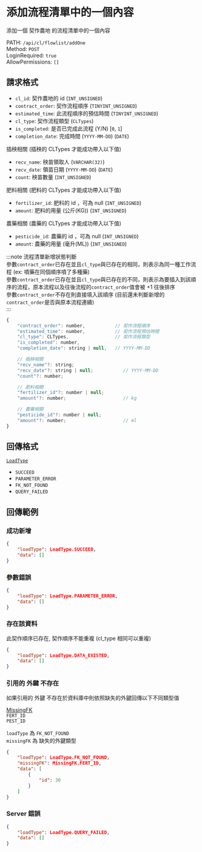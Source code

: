 # 添加流程清單中的一個內容

添加一個 契作農地 的流程清單中的一個內容  

PATH: `/api/cl/flowlist/addOne`  
Method: `POST`  
LoginRequired: `true`  
AllowPermissions: `[]`  


## 請求格式
* `cl_id`: 契作農地的 id (`INT_UNSIGNED`)
* `contract_order`: 契作流程順序 (`TINYINT_UNSIGNED`)
* `estimated_time`: 此流程順序的預估時間 (`TINYINT_UNSIGNED`)
* `cl_type`: 契作流程類型 (`CLTypes`)
* `is_completed`: 是否已完成此流程 (Y/N) [`0`, `1`]
* `completion_date`: 完成時間 (`YYYY-MM-DD`)    (`DATE`)

插秧相關 (插秧的 CLTypes 才能成功帶入以下值)
* `recv_name`: 秧苗領取人 (`VARCHAR(32)`)
* `recv_date`: 領苗日期 (`YYYY-MM-DD`)    (`DATE`)
* `count`: 秧苗數量 (`INT_UNSIGNED`)

肥料相關 (肥料的 CLTypes 才能成功帶入以下值)
* `fertilizer_id`: 肥料的 id ，可為 null (`INT_UNSIGNED`)
* `amount`: 肥料的用量 (公斤(KG)) (`INT_UNSIGNED`)

農藥相關 (農藥的 CLTypes 才能成功帶入以下值)
* `pesticide_id`: 農藥的 id ，可為 null (`INT_UNSIGNED`)
* `amount`: 農藥的用量 (毫升(ML)) (`INT_UNSIGNED`)

:::note
流程清單新增狀態判斷  
參數`contract_order`已存在並且`cl_type`與已存在的相同，則表示為同一種工作流程 (ex: 噴藥在同個順序噴了多種藥)  
參數`contract_order`已存在並且`cl_type`與已存在的不同，則表示為要插入到該順序的流程，原本流程以及往後流程的`contract_order`值會被 +1 往後排序  
參數`contract_order`不存在則直接填入該順序 (目前還未判斷新增的`contract_order`是否與原本流程連續)  
:::

```js
{
    "contract_order": number,           // 契作流程順序
    "estimated_time": number,           // 契作流程預估時間
    "cl_type": CLTypes,                 // 契作流程類型
    "is_completed": number,
    "completion_date": string | null,   // YYYY-MM-DD

    // 插秧相關
    "recv_name"?: string;
    "recv_date"?: string | null;           // YYYY-MM-DD
    "count"?: number;

    // 肥料相關
    "fertilizer_id"?: number | null;
    "amount"?: number;                     // kg

    // 農藥相關
    "pesticide_id"?: number | null;
    "amount"?: number;                     // ml
}
```


## 回傳格式
[`LoadType`](../../../types.md#loadtype)  
* `SUCCEED`
* `PARAMETER_ERROR`
* `FK_NOT_FOUND`
* `QUERY_FAILED`


## 回傳範例
### 成功新增
```json
{
    "loadType": LoadType.SUCCEED,
    "data": []
}
```

### 參數錯誤
```json
{
    "loadType": LoadType.PARAMETER_ERROR,
    "data": []
}
```

### 存在該資料
此契作順序已存在, 契作順序不能重複 (cl_type 相同可以重複)  
```json
{
    "loadType": LoadType.DATA_EXISTED,
    "data": []
}
```

### 引用的 外鍵 不存在  
如果引用的 外鍵 不存在於資料庫中則依照缺失的外鍵回傳以下不同類型值  

[MissingFK](../../../types.md#missingfk)  
`FERT_ID`  
`PEST_ID`  

`loadType` 為 `FK_NOT_FOUND`  
`missingFK` 為 缺失的外鍵類型  

```json
{
    "loadType": LoadType.FK_NOT_FOUND,
    "missingFK": MissingFK.FERT_ID,
    "data": [
        {
            "id": 30 
        }
    ]
}
```

### Server 錯誤  
```json
{
    "loadType": LoadType.QUERY_FAILED,
    "data": []
}
```
